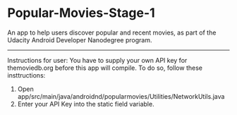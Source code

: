 # Popular-Movies-Stage-1
An app to help users discover popular and recent movies, as part of the Udacity Android Developer Nanodegree program.

----
Instructions for user: You have to supply your own API key for themoviedb.org before this app will compile. To do so, follow these insttructions: 
1. Open app/src/main/java/androidnd/popularmovies/Utilities/NetworkUtils.java 
2. Enter your API Key into the static field variable.
